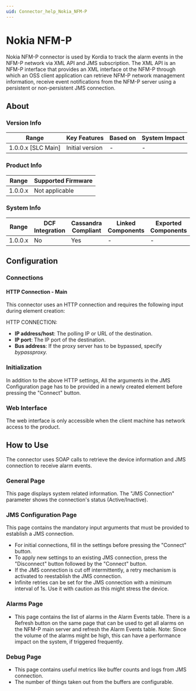 ```yaml
---
uid: Connector_help_Nokia_NFM-P
---
```


# Nokia NFM-P

Nokia NFM-P connector is used by Kordia to track the alarm events in the NFM-P network via XML API and JMS subscription. The XML API is an NFM-P interface that provides an XML interface ot the NFM-P through which an OSS client application can retrieve NFM-P network management information, receive event notifications from the NFM-P server using a persistent or non-persistent JMS connection.

## About

### Version Info

| Range                | Key Features     | Based on     | System Impact     |
|----------------------|------------------|--------------|-------------------|
| 1.0.0.x [SLC Main]   | Initial version  | -            | -                 |

### Product Info

| Range     | Supported Firmware     |
|-----------|------------------------|
| 1.0.0.x   | Not applicable         |

### System Info

| Range     | DCF Integration     | Cassandra Compliant     | Linked Components     | Exported Components     |
|-----------|---------------------|-------------------------|-----------------------|-------------------------|
| 1.0.0.x   | No                  | Yes                     | -                     | -                       |

## Configuration

### Connections

#### HTTP Connection - Main

This connector uses an HTTP connection and requires the following input during element creation:

HTTP CONNECTION:

- **IP address/host**: The polling IP or URL of the destination.
- **IP port**: The IP port of the destination.
- **Bus address**: If the proxy server has to be bypassed, specify *bypassproxy.*

### Initialization

In addition to the above HTTP settings, All the arguments in the JMS Configuration page has to be provided in a newly created element before pressing the "Connect" button.

### Web Interface

The web interface is only accessible when the client machine has network access to the product.

## How to Use

The connector uses SOAP calls to retrieve the device information and JMS connection to receive alarm events.

### General Page
This page displays system related information. The "JMS Connection" parameter shows the connection's status (Active/Inactive).

### JMS Configuration Page
This page contains the mandatory input arguments that must be provided to establish a JMS connection.
- For initial connections, fill in the settings before pressing the "Connect" button.
- To apply new settings to an existing JMS connection, press the "Disconnect" button followed by the "Connect" button.
- If the JMS connection is cut off intermittently, a retry mechanism is activated to reestablish the JMS connection.
- Infinite retries can be set for the JMS connection with a minimum interval of 1s. Use it with caution as this might stress the device.

### Alarms Page
- This page contains the list of alarms in the Alarm Events table.
There is a Refresh button on the same page that can be used to get all alarms on the NFM-P main server and refresh the Alarm Events table.
Note: Since the volume of the alarms might be high, this can have a performance impact on the system, if triggered frequently.

### Debug Page
- This page contains useful metrics like buffer counts and logs from JMS connection.
- The number of things taken out from the buffers are configurable.